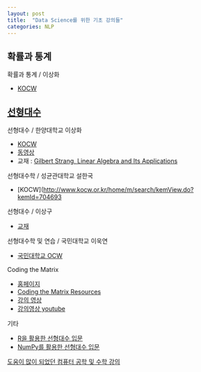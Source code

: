 ```yaml
---
layout: post
title:  "Data Science를 위한 기초 강의들"
categories: NLP
---
```


## 확률과 통계

확률과 통계 / 이상화
* [KOCW](http://www.kocw.net/home/search/kemView.do?kemId=1056974)

## [선형대수](https://namu.wiki/w/%EC%84%A0%ED%98%95%EB%8C%80%EC%88%98%ED%95%99)

선형대수 / 한양대학교 이상화
* [KOCW](http://www.kocw.net/home/search/kemView.do?kemId=977757)
* [동영상](https://www.youtube.com/watch?v=XHfKCNkLfmg&list=PLSN_PltQeOyjDGSghAf92VhdMBeaLZWR3)
* 교재 : [Gilbert Strang, Linear Algebra and Its Applications](http://www.math.hcmus.edu.vn/~bxthang/Linear%20algebra%20and%20its%20applications.pdf)

선형대수학 / 성균관대학교 설한국
* [KOCW](http://www.kocw.or.kr/home/m/search/kemView.do?kemId=704693

선형대수 / 이상구
* [교재](http://matrix.skku.ac.kr/2015-Album/BigBook-LinearAlgebra-2015.pdf)

선형대수학 및 연습 / 국민대학교 이욱연
* [국민대학교 OCW](http://ocw.kookmin.ac.kr/?course=351)

Coding the Matrix
* [홈페이지](http://codingthematrix.com/)
* [Coding the Matrix Resources](http://resources.codingthematrix.com/)
* [강의 영상](http://cs.brown.edu/courses/cs053/current/lectures.htm)
* [강의영상 youtube](https://goo.gl/Zv3564)

기타
* [R을 활용한 선형대수 입문](https://datascienceschool.net/view-notebook/29502582b0ae4730bdf1a5094a290713/)
* [NumPy를 활용한 선형대수 입문](https://datascienceschool.net/view-notebook/cd600e9627cd4f16bc4f6078231ab28c/)

[도움이 많이 되었던 컴퓨터 공학 및 수학 강의](http://chobokkiri.tistory.com/75)
